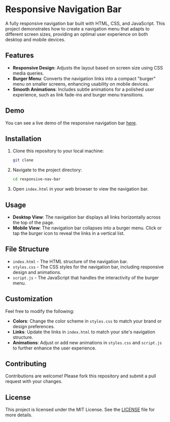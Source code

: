 # Responsive Navigation Bar

A fully responsive navigation bar built with HTML, CSS, and JavaScript. This project demonstrates how to create a navigation menu that adapts to different screen sizes, providing an optimal user experience on both desktop and mobile devices.

## Features

- **Responsive Design**: Adjusts the layout based on screen size using CSS media queries.
- **Burger Menu**: Converts the navigation links into a compact "burger" menu on smaller screens, enhancing usability on mobile devices.
- **Smooth Animations**: Includes subtle animations for a polished user experience, such as link fade-ins and burger menu transitions.

## Demo

You can see a live demo of the responsive navigation bar [here](#).

## Installation

1. Clone this repository to your local machine:
    ```bash
    git clone
    ```
2. Navigate to the project directory:
    ```bash
    cd responsive-nav-bar
    ```
3. Open `index.html` in your web browser to view the navigation bar.

## Usage

- **Desktop View**: The navigation bar displays all links horizontally across the top of the page.
- **Mobile View**: The navigation bar collapses into a burger menu. Click or tap the burger icon to reveal the links in a vertical list.

## File Structure

- `index.html` - The HTML structure of the navigation bar.
- `styles.css` - The CSS styles for the navigation bar, including responsive design and animations.
- `script.js` - The JavaScript that handles the interactivity of the burger menu.

## Customization

Feel free to modify the following:

- **Colors**: Change the color scheme in `styles.css` to match your brand or design preferences.
- **Links**: Update the links in `index.html` to match your site's navigation structure.
- **Animations**: Adjust or add new animations in `styles.css` and `script.js` to further enhance the user experience.

## Contributing

Contributions are welcome! Please fork this repository and submit a pull request with your changes.

## License

This project is licensed under the MIT License. See the [LICENSE](LICENSE) file for more details.
